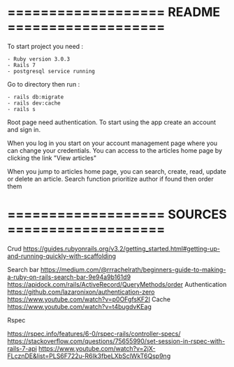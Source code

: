 # =================== README ===================

To start project you need :

	- Ruby version 3.0.3
	- Rails 7
	- postgresql service running

Go to directory then run : 

	- rails db:migrate
	- rails dev:cache
	- rails s

Root page need authentication.
To start using the app create an account and sign in.

When you log in you start on your account management page where you can change your credentials.
You can access to the articles home page by clicking the link "View articles"

When you jump to articles home page, you can search, create, read, update or delete an article.
Search function prioritize author if found then order them


# =================== SOURCES ===================

Crud
https://guides.rubyonrails.org/v3.2/getting_started.html#getting-up-and-running-quickly-with-scaffolding

Search bar
https://medium.com/@rrrachelrath/beginners-guide-to-making-a-ruby-on-rails-search-bar-9e94a9b161d9
https://apidock.com/rails/ActiveRecord/QueryMethods/order
Authentication
https://github.com/lazaronixon/authentication-zero
https://www.youtube.com/watch?v=p0OFgfsKF2I
Cache
https://www.youtube.com/watch?v=t4bugdvKEag

Rspec

https://rspec.info/features/6-0/rspec-rails/controller-specs/
https://stackoverflow.com/questions/75655990/set-session-in-rspec-with-rails-7-api
https://www.youtube.com/watch?v=2jX-FLcznDE&list=PLS6F722u-R6Ik3fbeLXbSclWkT6Qsp9ng
